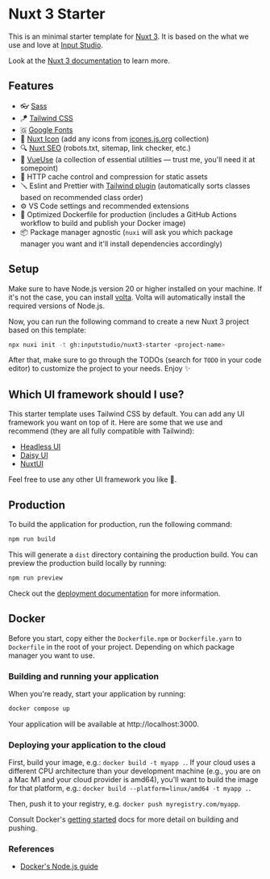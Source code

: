 # Nuxt 3 Starter

This is an minimal starter template for [Nuxt 3](https://nuxt.com). It is based on the what we use and love at [Input Studio](https://inputstudio.co).

Look at the [Nuxt 3 documentation](https://nuxt.com/docs/getting-started/introduction) to learn more.

## Features

- 👓 [Sass](https://sass-lang.com/)
- 🪁 [Tailwind CSS](https://tailwindcss.com)
- 🇬 [Google Fonts](https://google-fonts.nuxtjs.org/)
- 🚀 [Nuxt Icon](https://nuxt.com/modules/icon) (add any icons from [icones.js.org](https://icones.js.org/) collection)
- 🔍 [Nuxt SEO](https://nuxtseo.com/) (robots.txt, sitemap, link checker, etc.)
- 🧰 [VueUse](https://vueuse.org/) (a collection of essential utilities — trust me, you'll need it at somepoint)
- 💾 HTTP cache control and compression for static assets
- 🪛 Eslint and Prettier with [Tailwind plugin](https://github.com/tailwindlabs/prettier-plugin-tailwindcss) (automatically sorts classes based on recommended class order)
- ⚙️ VS Code settings and recommended extensions
- 🐋 Optimized Dockerfile for production (includes a GitHub Actions workflow to build and publish your Docker image)
- 📦 Package manager agnostic (`nuxi` will ask you which package manager you want and it'll install dependencies accordingly)

## Setup

Make sure to have Node.js version 20 or higher installed on your machine. If it's not the case, you can install [volta](https://volta.sh).
Volta will automatically install the required versions of Node.js.

Now, you can run the following command to create a new Nuxt 3 project based on this template:

```bash
npx nuxi init -t gh:inputstudio/nuxt3-starter <project-name>
```

After that, make sure to go through the TODOs (search for `TODO` in your code editor) to customize the project to your needs. Enjoy ✨

## Which UI framework should I use?

This starter template uses Tailwind CSS by default. You can add any UI framework you want on top of it. Here are some that we use and recommend (they are all fully compatible with Tailwind):

- [Headless UI](https://nuxt.com/modules/headlessui)
- [Daisy UI](https://daisyui.com/docs/install/)
- [NuxtUI](https://ui.nuxt.com/)

Feel free to use any other UI framework you like 🙂.

## Production

To build the application for production, run the following command:

```bash
npm run build
```

This will generate a `dist` directory containing the production build. You can preview the production build locally by running:

```bash
npm run preview
```

Check out the [deployment documentation](https://nuxt.com/docs/getting-started/deployment) for more information.

## Docker

Before you start, copy either the `Dockerfile.npm` or `Dockerfile.yarn` to `Dockerfile` in the root of your project. Depending on which package manager you want to use.

### Building and running your application

When you're ready, start your application by running:

```bash
docker compose up
```

Your application will be available at http://localhost:3000.

### Deploying your application to the cloud

First, build your image, e.g.: `docker build -t myapp .`.
If your cloud uses a different CPU architecture than your development
machine (e.g., you are on a Mac M1 and your cloud provider is amd64),
you'll want to build the image for that platform, e.g.:
`docker build --platform=linux/amd64 -t myapp .`.

Then, push it to your registry, e.g. `docker push myregistry.com/myapp`.

Consult Docker's [getting started](https://docs.docker.com/go/get-started-sharing/)
docs for more detail on building and pushing.

### References

- [Docker's Node.js guide](https://docs.docker.com/language/nodejs/)
